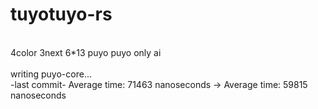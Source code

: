 # tuyotuyo-rs
<br>
4color 3next 6*13 puyo puyo only ai <br>
<br>
writing puyo-core...<br>
-last commit-
Average time: 71463 nanoseconds
->
Average time: 59815 nanoseconds
<br>